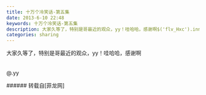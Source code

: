 ```yaml
---
title: 十万个冷笑话-第五集
date: 2013-6-10 22:48
keywords: 十万个冷笑话-第五集
description: 大家久等了，特别是哥最近的观众，yy！哇哈哈，感谢啊$('flv_Hxc').innerHTML=(mobileplayer() ? "<iframe height='375' width='500' src='http://www.youtube.com/embed/BmUvoHLw3xs' frameborder=0 allowfullscreen></iframe>" : AC_FL_RunContent('width', '500', 'height', '375', 'allowNetworking', 'internal', 'allowScriptAccess', 'never', 'src', 'http://www.youtube.com/v/BmUvoHLw3xs&hl=zh_CN&fs=1', 'quality', 'high', 'bgcolor', '#ffffff', 'wmode', 'transparent', 'allowfullscreen', 'true'));@.yy 
categories: sharing
---
```

<td class="t_f" id="postmessage_2277">

大家久等了，特别是哥最近的观众，yy！哇哈哈，感谢啊<br/>
<span id="flv_Hxc"></span><script reload="1" type="e242ca0c31101e3d1a3d6b48-text/javascript">$('flv_Hxc').innerHTML=(mobileplayer() ? "<iframe height='375' width='500' src='http://www.youtube.com/embed/BmUvoHLw3xs' frameborder=0 allowfullscreen></iframe>" : AC_FL_RunContent('width', '500', 'height', '375', 'allowNetworking', 'internal', 'allowScriptAccess', 'never', 'src', 'http://www.youtube.com/v/BmUvoHLw3xs&hl=zh_CN&fs=1', 'quality', 'high', 'bgcolor', '#ffffff', 'wmode', 'transparent', 'allowfullscreen', 'true'));</script><br/>
<br/>
@.yy <br/>
</td>
###### 转载自[菲龙网]
